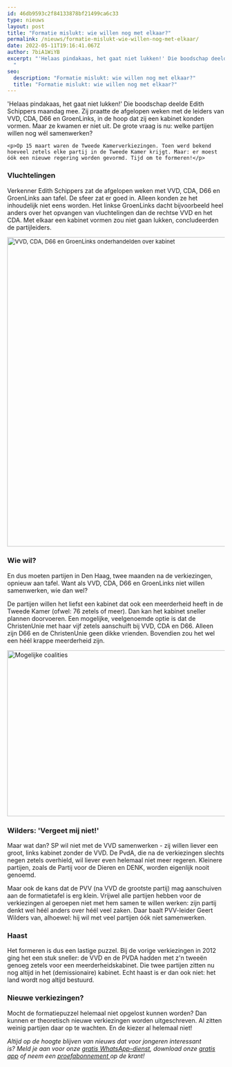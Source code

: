 ```yaml
---
id: 46db9593c2f84133878bf21499ca6c33
type: nieuws
layout: post
title: "Formatie mislukt: wie willen nog met elkaar?"
permalink: /nieuws/formatie-mislukt-wie-willen-nog-met-elkaar/
date: 2022-05-11T19:16:41.067Z
author: 7biA1WiYB
excerpt: "'Helaas pindakaas, het gaat niet lukken!' Die boodschap deelde Edith Schippers maandag mee. Zij praatte de afgelopen weken met de leiders van VVD, CDA, D66 en GroenLinks, in de hoop dat zij een kabinet konden vormen. Maar ze kwamen er niet uit. De grote vraag is nu: welke partijen willen nog wél samenwerken?
  "
seo:
  description: "Formatie mislukt: wie willen nog met elkaar?"
  title: "Formatie mislukt: wie willen nog met elkaar?"
---
```

'Helaas pindakaas, het gaat niet lukken!' Die boodschap deelde Edith Schippers maandag mee. Zij praatte de afgelopen weken met de leiders van VVD, CDA, D66 en GroenLinks, in de hoop dat zij een kabinet konden vormen. Maar ze kwamen er niet uit. De grote vraag is nu: welke partijen willen nog wél samenwerken?
  

    <p>Op 15 maart waren de Tweede Kamerverkiezingen. Toen werd bekend hoeveel zetels elke partij in de Tweede Kamer krijgt. Maar: er moest óók een nieuwe regering worden gevormd. Tijd om te formeren!</p>
<h3>Vluchtelingen</h3>
<p>Verkenner Edith Schippers zat de afgelopen weken met VVD, CDA, D66 en GroenLinks aan tafel. De sfeer zat er goed in. Alleen konden ze het inhoudelijk niet eens worden. Het linkse GroenLinks dacht bijvoorbeeld heel anders over het opvangen van vluchtelingen dan de rechtse VVD en het CDA. Met elkaar een kabinet vormen zou niet gaan lukken, concludeerden de partijleiders.<div class="media media-element-container media-default"><div id="file-417370" class="file file-image file-image-png">

        
  
  <div class="content">
    <img alt="VVD, CDA, D66 en GroenLinks onderhandelden over kabinet" title="Beeld: ANP" height="716" width="1892" style="font-size: 13.008px;" class="media-element file-default" data-delta="1" src="https://7dagen.netlify.app/sites/default/files/De%20grote%20vier%20%281%29.png">  </div>

  
</div>
</div>
<h3>Wie wil?</h3>
<p>En dus moeten partijen in Den Haag, twee maanden na de verkiezingen, opnieuw aan tafel. Want als VVD, CDA, D66 en GroenLinks niet willen samenwerken, wie dan wel?</p>
<p>De partijen willen het liefst een kabinet dat ook een meerderheid heeft in de Tweede Kamer (ofwel: 76 zetels of meer). Dan kan het kabinet sneller plannen doorvoeren. Een mogelijke, veelgenoemde optie is dat de ChristenUnie met haar vijf zetels aanschuift bij VVD, CDA en D66. Alleen zijn D66 en de ChristenUnie geen dikke vrienden. Bovendien zou het wel een héél krappe meerderheid zijn.</p>
<p><div class="media media-element-container media-default"><div id="file-417369" class="file file-image file-image-png">

        
  
  <div class="content">
    <img alt="Mogelijke coalities" title="Beeld: 7Days" height="384" width="1277" class="media-element file-default" data-delta="1" src="https://7dagen.netlify.app/sites/default/files/coalities%20%281%29.png">  </div>

  
</div>
</div>
<h3>Wilders: 'Vergeet mij niet!'</h3>
<p>Maar wat dan? SP wil niet met de VVD samenwerken - zij willen liever een groot, links kabinet zonder de VVD. De PvdA, die na de verkiezingen slechts negen zetels overhield, wil liever even helemaal niet meer regeren. Kleinere partijen, zoals de Partij voor de Dieren en DENK, worden eigenlijk nooit genoemd.</p>
<p>Maar ook de kans dat de PVV (na VVD de grootste partij) mag aanschuiven aan de formatietafel is erg klein. Vrijwel alle partijen hebben voor de verkiezingen al geroepen niet met hem samen te willen werken: zijn partij denkt wel héél anders over héél veel zaken. Daar baalt PVV-leider Geert Wilders van, alhoewel: hij wil met veel partijen óók niet samenwerken.</p>
<h3>Haast</h3>
<p>Het formeren is dus een lastige puzzel. Bij de vorige verkiezingen in 2012 ging het een stuk sneller: de VVD en de PVDA hadden met z'n tweeën genoeg zetels voor een meerderheidskabinet. Die twee partijen zitten nu nog altijd in het (demissionaire) kabinet. Echt haast is er dan ook niet: het land wordt nog altijd bestuurd.</p>
<h3>Nieuwe verkiezingen?</h3>
<p>Mocht de formatiepuzzel helemaal niet opgelost kunnen worden? Dan kunnen er theoretisch nieuwe verkiezingen worden uitgeschreven. Al zitten weinig partijen daar op te wachten. En de kiezer al helemaal niet!</p>
<p><em>Altijd op de hoogte blijven van nieuws dat voor jongeren interessant is? Meld je aan voor onze <a href="https://7dagen.netlify.app/whatsapp">gratis WhatsApp-dienst</a>, download onze <a href="https://7dagen.netlify.app/app">gratis app</a> of neem een <a href="https://abonneren.sevendays.nl/abonneren/abonnementen/ae/artikel">proefabonnement </a>op de krant!</em></p>  
